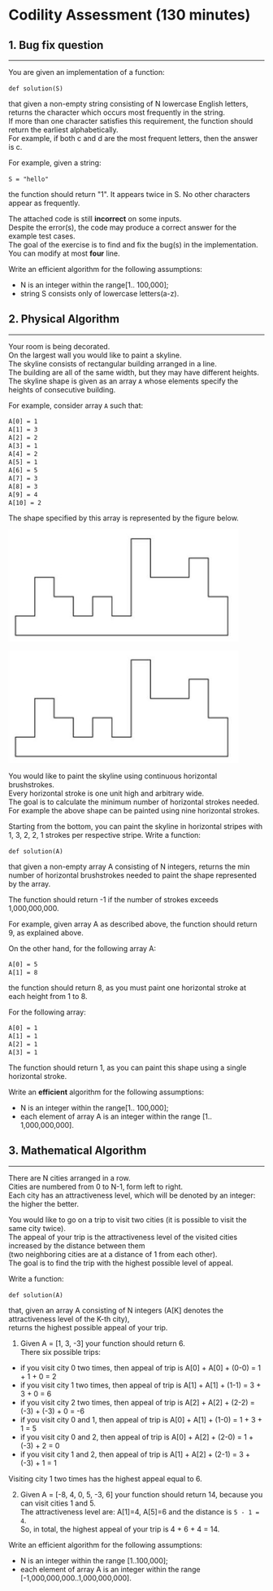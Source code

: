 # Codility Assessment (130 minutes)

## 1. Bug fix question
-----  

You are given an implementation of a function:  

`def solution(S)`  

that given a non-empty string consisting of N lowercase English letters, returns the character which occurs most frequently in the string.  
If more than one character satisfies this requirement, the function should return the earliest alphabetically.  
For example, if both c and d are the most frequent letters, then the answer is c.  

For example, given a string:  

`S = "hello"`  

the function should return "1". It appears twice in S. No other characters appear as frequently.

The attached code is still **incorrect** on some inputs.  
Despite the error(s), the code may produce a correct answer for the example test cases.  
The goal of the exercise is to find and fix the bug(s) in the implementation.  
You can modify at most **four** line.

Write an efficient algorithm for the following assumptions:  
- N is an integer within the range[1.. 100,000];
- string S consists only of lowercase letters(a-z).


## 2. Physical Algorithm
-----  

Your room is being decorated.  
On the largest wall you would like to paint a skyline.  
The skyline consists of rectangular building arranged in a line.  
The building are all of the same width, but they may have different heights.  
The skyline shape is given as an array `A` whose elements specify the heights of consecutive building. 

For example, consider array `A` such that:

	A[0] = 1
	A[1] = 3
	A[2] = 2
	A[3] = 1
	A[4] = 2
	A[5] = 1
	A[6] = 5
	A[7] = 3
	A[8] = 3
	A[9] = 4
	A[10] = 2

The shape specified by this array is represented by the figure below.  

[image2]: ./images/q2f1.JPG "q2f1"
![q2f1][image2]  


[image2]: ./images/q2f2.JPG "q2f2"
![q2f2][image2]

You would like to paint the skyline using continuous horizontal brushstrokes.  
Every horizontal stroke is one unit high and arbitrary wide.   
The goal is to calculate the minimum number of horizontal strokes needed.    
For example the above shape can be painted using nine horizontal strokes.   

Starting from the bottom, you can paint the skyline in horizontal stripes with 1, 3, 2, 2, 1 strokes per respective stripe. 
Write a function:  

`def solution(A)`   

that given a non-empty array A consisting of N integers, returns the min number of horizontal brushstrokes needed to paint the shape represented by the array.  

The function should return -1 if the number of strokes exceeds 1,000,000,000.  

For example, given array A as described above, the function should return 9, as explained above.  

On the other hand, for the following array A:  

	A[0] = 5
	A[1] = 8 

the function should return 8, as you must paint one horizontal stroke at each height from 1 to 8.  

For the following array:  

	A[0] = 1
	A[1] = 1
	A[2] = 1
	A[3] = 1   

The function should return 1, as you can paint this shape using a single horizontal stroke.  

Write an **efficient** algorithm for the following assumptions:  

- N is an integer within the range[1.. 100,000];
- each element of array A is an integer within the range [1.. 1,000,000,000].



## 3. Mathematical Algorithm
-----  

There are N cities arranged in a row.  
Cities are numbered from 0 to N-1, form left to right.  
Each city has an attractiveness level, which will be denoted by an integer: the higher the better.  

You would like to go on a trip to visit two cities (it is possible to visit the same city twice).  
The appeal of your trip is the attractiveness level of the visited cities increased by the distance between them  
(two neighboring cities are at a distance of 1 from each other).  
The goal is to find the trip with the highest possible level of appeal.  

Write a function:  

`def solution(A)`  

that, given an array A consisting of N integers (A[K] denotes the attractiveness level of the K-th city),   
returns the highest possible appeal of your trip.  

1. Given A = [1, 3, -3] your function should return 6.  
There six possible trips:  

- if you visit city 0 two times, then appeal of trip is A[0] + A[0] + (0-0) = 1 + 1 + 0 = 2  
- if you visit city 1 two times, then appeal of trip is A[1] + A[1] + (1-1) = 3 + 3 + 0 = 6  
- if you visit city 2 two times, then appeal of trip is A[2] + A[2] + (2-2) = (-3) + (-3) + 0 = -6  
- if you visit city 0 and 1, then appeal of trip is A[0] + A[1] + (1-0) = 1 + 3 + 1 = 5
- if you visit city 0 and 2, then appeal of trip is A[0] + A[2] + (2-0) = 1 + (-3) + 2 = 0  
- if you visit city 1 and 2, then appeal of trip is A[1] + A[2] + (2-1) = 3 + (-3) + 1 = 1  


Visiting city 1 two times has the highest appeal equal to 6.  

2. Given A = [-8, 4, 0, 5, -3, 6] your function should return 14, because you can visit cities 1 and 5.  
The attractiveness level are: A[1]=4, A[5]=6 and the distance is `5 - 1 = 4`.   
So, in total, the highest appeal of your trip is 4 + 6 + 4 = 14.  

Write an efficient algorithm for the following assumptions:  
- N is an integer within the range [1..100,000];
- each element of array A is an integer within the range [-1,000,000,000..1,000,000,000]. 



  





